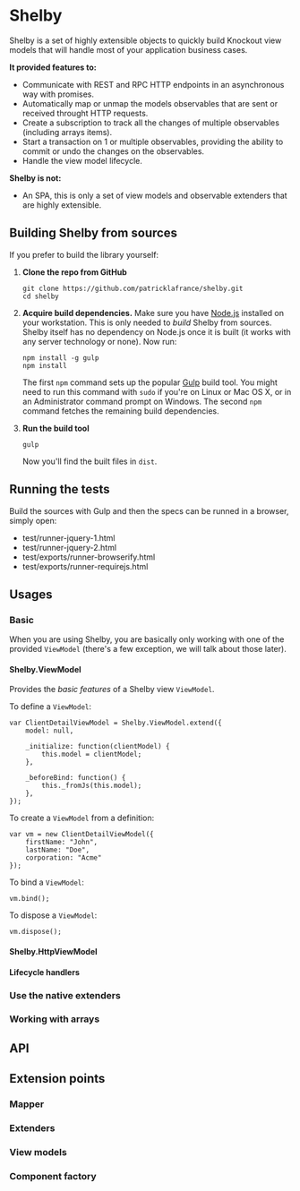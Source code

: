 Shelby
===========

Shelby is a set of highly extensible objects to quickly build Knockout view models that will handle most of your application business cases. 

**It provided features to:**

* Communicate with REST and RPC HTTP endpoints in an asynchronous way with promises.
* Automatically map or unmap the models observables that are sent or received throught HTTP requests.
* Create a subscription to track all the changes of multiple observables (including arrays items).
* Start a transaction on 1 or multiple observables, providing the ability to commit or undo the changes on the observables.
* Handle the view model lifecycle.

**Shelby is not:**

* An SPA, this is only a set of view models and observable extenders that are highly extensible.

## Building Shelby from sources

If you prefer to build the library yourself:

 1. **Clone the repo from GitHub**

        git clone https://github.com/patricklafrance/shelby.git
        cd shelby

 2. **Acquire build dependencies.** Make sure you have [Node.js](http://nodejs.org/) installed on your workstation. This is only needed to _build_ Shelby from sources. Shelby itself has no dependency on Node.js once it is built (it works with any server technology or none). Now run:

        npm install -g gulp
        npm install

    The first `npm` command sets up the popular [Gulp](http://gulpjs.com/) build tool. You might need to run this command with `sudo` if you're on Linux or Mac OS X, or in an Administrator command prompt on Windows. The second `npm` command fetches the remaining build dependencies.

 3. **Run the build tool**

        gulp

    Now you'll find the built files in `dist`.

## Running the tests

Build the sources with Gulp and then the specs can be runned in a browser, simply open:

* test/runner-jquery-1.html
* test/runner-jquery-2.html
* test/exports/runner-browserify.html
* test/exports/runner-requirejs.html

## Usages

### Basic

When you are using Shelby, you are basically only working with one of the provided `ViewModel` (there's a few exception, we will talk about those later).

#### Shelby.ViewModel

Provides the _basic features_ of a Shelby view `ViewModel`.

To define a `ViewModel`:

    var ClientDetailViewModel = Shelby.ViewModel.extend({
        model: null,

        _initialize: function(clientModel) {
            this.model = clientModel;
        },

        _beforeBind: function() {
            this._fromJs(this.model);
        },
    });

To create a `ViewModel` from a definition:
    
    var vm = new ClientDetailViewModel({
        firstName: "John",
        lastName: "Doe",
        corporation: "Acme"
    });

To bind a `ViewModel`:

    vm.bind();

To dispose a `ViewModel`:

    vm.dispose();

#### Shelby.HttpViewModel

#### Lifecycle handlers

### Use the native extenders

### Working with arrays

## API

## Extension points

### Mapper

### Extenders

### View models

### Component factory


